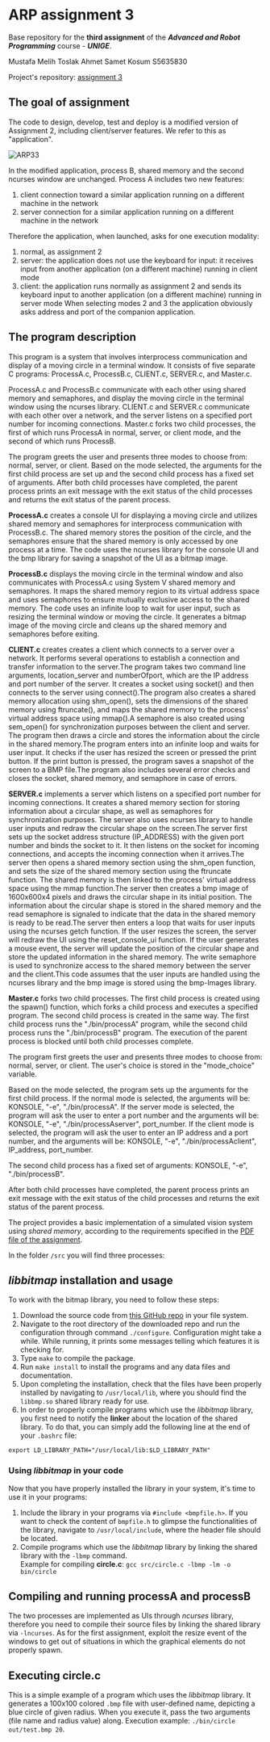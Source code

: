 # ARP assignment 3

Base repository for the **third assignment** of the **_Advanced and Robot Programming_** course - **_UNIGE_**.

Mustafa Melih Toslak 
Ahmet Samet Kosum      S5635830

Project's repository: [assignment 3]()

## The goal of assignment 

The code to design, develop, test and deploy is a modified version of Assignment 2, including client/server features. We refer to this as "application".

![ARP33](https://user-images.githubusercontent.com/117012520/218459680-a434ac0d-a9c9-40c1-b7ee-7a47ca7d2178.PNG)


In the modified application, process B, shared memory and the second ncurses window are
unchanged. Process A includes two new features:
1. client connection toward a similar application running on a different machine in the network
2. server connection for a similar application running on a different machine in the network

Therefore the application, when launched, asks for one execution modality:
1. normal, as assignment 2
2. server: the application does not use the keyboard for input: it receives input from another
application (on a different machine) running in client mode
3. client: the application runs normally as assignment 2 and sends its keyboard input to another
application (on a different machine) running in server mode
When selecting modes 2 and 3 the application obviously asks address and port of the companion
application.

## The program description

This program is a system that involves interprocess communication and display of a moving circle in a terminal window. It consists of five separate C programs: ProcessA.c, ProcessB.c, CLIENT.c, SERVER.c, and Master.c.

ProcessA.c and ProcessB.c communicate with each other using shared memory and semaphores, and display the moving circle in the terminal window using the ncurses library. CLIENT.c and SERVER.c communicate with each other over a network, and the server listens on a specified port number for incoming connections. Master.c forks two child processes, the first of which runs ProcessA in normal, server, or client mode, and the second of which runs ProcessB.

The program greets the user and presents three modes to choose from: normal, server, or client. Based on the mode selected, the arguments for the first child process are set up and the second child process has a fixed set of arguments. After both child processes have completed, the parent process prints an exit message with the exit status of the child processes and returns the exit status of the parent process.

**ProcessA.c** creates a console UI for displaying a moving circle and utilizes shared memory and semaphores for interprocess communication with ProcessB.c. The shared memory stores the position of the circle, and the semaphores ensure that the shared memory is only accessed by one process at a time. The code uses the ncurses library for the console UI and the bmp library for saving a snapshot of the UI as a bitmap image.

**ProcessB.c** displays the moving circle in the terminal window and also communicates with ProcessA.c using System V shared memory and semaphores. It maps the shared memory region to its virtual address space and uses semaphores to ensure mutually exclusive access to the shared memory. The code uses an infinite loop to wait for user input, such as resizing the terminal window or moving the circle. It generates a bitmap image of the moving circle and cleans up the shared memory and semaphores before exiting.

**CLIENT.c** creates creates a client which connects to a server over a network. It performs several operations to establish a connection and transfer information to the server.The program takes two command line arguments, location_server and numberOfport, which are the IP address and port number of the server. It creates a socket using socket() and then connects to the server using connect().The program also creates a shared memory allocation using shm_open(), sets the dimensions of the shared memory using ftruncate(), and maps the shared memory to the process' virtual address space using mmap().A semaphore is also created using sem_open() for synchronization purposes between the client and server. The program then draws a circle and stores the information about the circle in the shared memory.The program enters into an infinite loop and waits for user input. It checks if the user has resized the screen or pressed the print button. If the print button is pressed, the program saves a snapshot of the screen to a BMP file.The program also includes several error checks and closes the socket, shared memory, and semaphore in case of errors. 

**SERVER.c** implements a server which listens on a specified port number for incoming connections. It creates a shared memory section for storing information about a circular shape, as well as semaphores for synchronization purposes. The server also uses ncurses library to handle user inputs and redraw the circular shape on the screen.The server first sets up the socket address structure (IP_ADDRESS) with the given port number and binds the socket to it. It then listens on the socket for incoming connections, and accepts the incoming connection when it arrives.The server then opens a shared memory section using the shm_open function, and sets the size of the shared memory section using the ftruncate function. The shared memory is then linked to the process' virtual address space using the mmap function.The server then creates a bmp image of 1600x600x4 pixels and draws the circular shape in its initial position. The information about the circular shape is stored in the shared memory and the read semaphore is signaled to indicate that the data in the shared memory is ready to be read.The server then enters a loop that waits for user inputs using the ncurses getch function. If the user resizes the screen, the server will redraw the UI using the reset_console_ui function. If the user generates a mouse event, the server will update the position of the circular shape and store the updated information in the shared memory. The write semaphore is used to synchronize access to the shared memory between the server and the client.This code assumes that the user inputs are handled using the ncurses library and the bmp image is stored using the bmp-Images library.

**Master.c** forks two child processes. The first child process is created using the spawn() function, which forks a child process and executes a specified program. The second child process is created in the same way. The first child process runs the "./bin/processA" program, while the second child process runs the "./bin/processB" program. The execution of the parent process is blocked until both child processes complete.

The program first greets the user and presents three modes to choose from: normal, server, or client. The user's choice is stored in the "mode_choice" variable.

Based on the mode selected, the program sets up the arguments for the first child process. If the normal mode is selected, the arguments will be: KONSOLE, "-e", "./bin/processA". If the server mode is selected, the program will ask the user to enter a port number and the arguments will be: KONSOLE, "-e", "./bin/processAserver", port_number. If the client mode is selected, the program will ask the user to enter an IP address and a port number, and the arguments will be: KONSOLE, "-e", "./bin/processAclient", IP_address, port_number.

The second child process has a fixed set of arguments: KONSOLE, "-e", "./bin/processB".

After both child processes have completed, the parent process prints an exit message with the exit status of the child processes and returns the exit status of the parent process.


The project provides a basic implementation of a simulated vision system using _shared memory_, according to the requirements specified in the [PDF file of the assignment](second_assignment.pdf).


In the folder `/src` you will find three processes:

## *libbitmap* installation and usage
To work with the bitmap library, you need to follow these steps:
1. Download the source code from [this GitHub repo](https://github.com/draekko/libbitmap.git) in your file system.
2. Navigate to the root directory of the downloaded repo and run the configuration through command ```./configure```. Configuration might take a while.  While running, it prints some messages telling which features it is checking for.
3. Type ```make``` to compile the package.
4. Run ```make install``` to install the programs and any data files and documentation.
5. Upon completing the installation, check that the files have been properly installed by navigating to ```/usr/local/lib```, where you should find the ```libbmp.so``` shared library ready for use.
6. In order to properly compile programs which use the *libbitmap* library, you first need to notify the **linker** about the location of the shared library. To do that, you can simply add the following line at the end of your ```.bashrc``` file:

```export LD_LIBRARY_PATH="/usr/local/lib:$LD_LIBRARY_PATH"```
### Using *libbitmap* in your code
Now that you have properly installed the library in your system, it's time to use it in your programs:
1. Include the library in your programs via ```#include <bmpfile.h>```. If you want to check the content of ```bmpfile.h``` to glimpse the functionalities of the library, navigate to ```/usr/local/include```, where the header file should be located.
2. Compile programs which use the *libbitmap* library by linking the shared library with the ```-lbmp``` command.     
Example for compiling **circle.c**: ```gcc src/circle.c -lbmp -lm -o bin/circle``` 

## Compiling and running **processA** and **processB**
The two processes are implemented as UIs through *ncurses* library, therefore you need to compile their source files by linking the shared library via ```-lncurses```. As for the first assignment, exploit the resize event of the windows to get out of situations in which the graphical elements do not properly spawn.

## Executing **circle.c**
This is a simple example of a program which uses the *libbitmap* library. It generates a 100x100 colored `.bmp` file with user-defined name, depicting a blue circle of given radius. When you execute it, pass the two arguments (file name and radius value) along. Execution example: ```./bin/circle out/test.bmp 20```.

